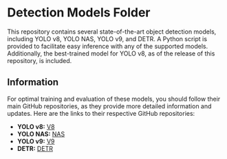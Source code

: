 # Detection Models Folder

This repository contains several state-of-the-art object detection models, including YOLO v8, YOLO NAS, YOLO v9, and DETR. A Python script is provided to facilitate easy inference with any of the supported models. Additionally, the best-trained model for YOLO v8, as of the release of this repository, is included.

## Information

For optimal training and evaluation of these models, you should follow their main GitHub repositories, as they provide more detailed information and updates. Here are the links to their respective GitHub repositories:

- **YOLO v8:** [V8](https://github.com/ultralytics/ultralytics)
- **YOLO NAS:** [NAS](https://github.com/Deci-AI/super-gradients/blob/master/YOLONAS.md)
- **YOLO v9:** [V9](https://github.com/ultralytics/ultralytics)
- **DETR:** [DETR](https://github.com/facebookresearch/detr)
